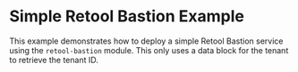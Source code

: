 # Simple Retool Bastion Example  

This example demonstrates how to deploy a simple Retool Bastion service using the `retool-bastion` module. This only uses a data block for the tenant to retrieve the tenant ID. 

